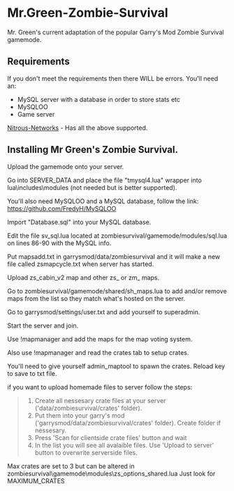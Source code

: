 # Mr.Green-Zombie-Survival
Mr. Green's current adaptation of the popular Garry's Mod Zombie Survival gamemode.

## Requirements

If you don't meet the requirements then there WILL be errors. You'll need an:
- MySQL server with a database in order to store stats etc
- MySQLOO
- Game server

[Nitrous-Networks](https://nitrous-networks.com/game-servers) - Has all the above supported.

## Installing Mr Green's Zombie Survival.

Upload the gamemode onto your server.

Go into SERVER_DATA and place the file "tmysql4.lua" wrapper into lua\includes\modules (not needed but is better supported).

You'll also need MySQLOO and a MySQL database, follow the link:
https://github.com/FredyH/MySQLOO

Import "Database.sql" into your MySQL database.

Edit the file sv_sql.lua located at zombiesurvival/gamemode/modules/sql.lua on lines 86-90 with the MySQL info.

Put mapsadd.txt in garrysmod/data/zombiesurvival and it will make a new file called zsmapcycle.txt when server has started.

Upload zs_cabin_v2 map and other zs_ or zm_ maps.

Go to zombiesurvival/gamemode/shared/sh_maps.lua to add and/or remove maps from the list so they match what's hosted on the server.

Go to garrysmod/settings/user.txt and add yourself to superadmin.

Start the server and join.

Use !mapmanager and add the maps for the map voting system.

Also use !mapmanager and read the crates tab to setup crates.

You'll need to give yourself admin_maptool to spawn the crates. Reload key to save to txt file.

if you want to upload homemade files to server follow the steps:
	
> 1. Create all nessesary crate files at your server ('data/zombiesurvival/crates' folder).
> 2. Put them into your garry's mod ('garrysmod/data/zombiesurvival/crates' folder). Create folder if nessesary.
> 3. Press 'Scan for clientside crate files' button and wait
> 4. In the list you will see all avalaible files. Use 'Upload to server' button to overwrite serverside files.


Max crates are set to 3 but can be altered in zombiesurvival\gamemode\modules\zs_options_shared.lua
Just look for MAXIMUM_CRATES 